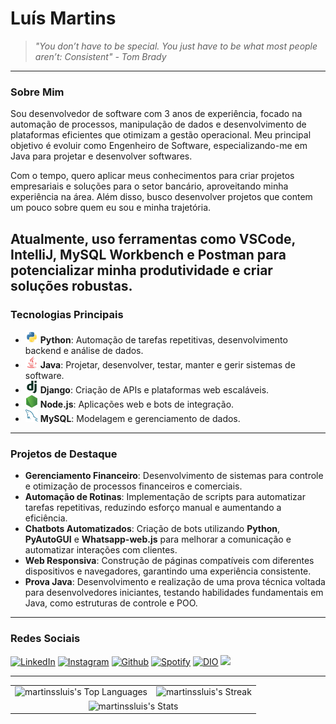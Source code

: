 # Luís Martins  

> *"You don’t have to be special. You just have to be what most people aren’t: Consistent" - Tom Brady*  

---

### Sobre Mim  

Sou desenvolvedor de software com 3 anos de experiência, focado na automação de processos, manipulação de dados e desenvolvimento de plataformas eficientes que otimizam a gestão operacional. Meu principal objetivo é evoluir como Engenheiro de Software, especializando-me em Java para projetar e desenvolver softwares.

Com o tempo, quero aplicar meus conhecimentos para criar projetos empresariais e soluções para o setor bancário, aproveitando minha experiência na área. Além disso, busco desenvolver projetos que contem um pouco sobre quem eu sou e minha trajetória.

Atualmente, uso ferramentas como VSCode, IntelliJ, MySQL Workbench e Postman para potencializar minha produtividade e criar soluções robustas.
---

### Tecnologias Principais  

- <img src="https://raw.githubusercontent.com/devicons/devicon/master/icons/python/python-original.svg" alt="Python" width="20" height="20" /> **Python**: Automação de tarefas repetitivas, desenvolvimento backend e análise de dados.
- <img src="https://raw.githubusercontent.com/devicons/devicon/master/icons/java/java-plain.svg" alt="Java" width="20" height="20" /> **Java**: Projetar, desenvolver, testar, manter e gerir sistemas de software.
- <img src="https://raw.githubusercontent.com/devicons/devicon/master/icons/django/django-plain.svg" alt="Django" width="20" height="20" /> **Django**: Criação de APIs e plataformas web escaláveis.  
- <img src="https://raw.githubusercontent.com/devicons/devicon/master/icons/nodejs/nodejs-original.svg" alt="Node.js" width="20" height="20" /> **Node.js**: Aplicações web e bots de integração.  
- <img src="https://raw.githubusercontent.com/devicons/devicon/master/icons/mysql/mysql-original.svg" alt="MySQL" width="20" height="20" /> **MySQL**: Modelagem e gerenciamento de dados.  
---

### Projetos de Destaque  

- **Gerenciamento Financeiro**: Desenvolvimento de sistemas para controle e otimização de processos financeiros e comerciais.  
- **Automação de Rotinas**: Implementação de scripts para automatizar tarefas repetitivas, reduzindo esforço manual e aumentando a eficiência.  
- **Chatbots Automatizados**: Criação de bots utilizando **Python**, **PyAutoGUI** e **Whatsapp-web.js** para melhorar a comunicação e automatizar interações com clientes.    
- **Web Responsiva**: Construção de páginas compatíveis com diferentes dispositivos e navegadores, garantindo uma experiência consistente.
- **Prova Java**: Desenvolvimento e realização de uma prova técnica voltada para desenvolvedores iniciantes, testando habilidades fundamentais em Java, como estruturas de controle e POO.

---

### Redes Sociais  

[![LinkedIn](https://img.shields.io/badge/LinkedIn-0077B5?style=for-the-badge&logo=linkedin&logoColor=fff)](https://www.linkedin.com/in/martinssluiss) [![Instagram](https://img.shields.io/badge/Instagram-%23E4405F?style=for-the-badge&logo=instagram&logoColor=fff)](https://www.instagram.com/martinss.luis/) [![Github](https://img.shields.io/badge/Github-%23000000?style=for-the-badge&logo=github&logoColor=fff)](https://github.com/martinssluis) [![Spotify](https://img.shields.io/badge/Spotify-%231DB954?style=for-the-badge&logo=spotify&logoColor=fff)](https://open.spotify.com/user/22khipvilsnydxcso532oh3ly?si=47faca65428e407f) [![DIO](https://img.shields.io/badge/DIO-%23231DB5?style=for-the-badge&logo=dio&logoColor=fff)](https://web.dio.me/users/luishenrique_martinslima?tab=achievements) <a href="mailto:martinssluis.lhml@gmail.com"><img src="https://img.shields.io/badge/-Gmail-%23333?style=for-the-badge&logo=gmail&logoColor=white" target="_blank"></a>

---  
<table>
  <tr>
    <td>
      <img src="https://github-readme-stats.vercel.app/api/top-langs/?username=martinssluis&theme=vue-dark&show_icons=true&hide_border=true&layout=compact" alt="martinssluis's Top Languages" />
    </td>
    <td>
      <img src="https://github-readme-streak-stats.herokuapp.com/?user=martinssluis&theme=vue-dark&hide_border=true" alt="martinssluis's Streak" />
    </td>
  </tr>
  <tr>
    <td colspan="2" align="center">
      <img src="https://github-readme-stats.vercel.app/api?username=martinssluis&theme=vue-dark&show_icons=true&hide_border=true&count_private=true" alt="martinssluis's Stats" />
    </td>
  </tr>
</table>
